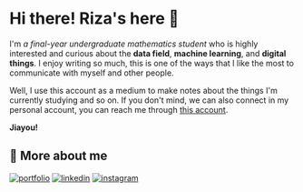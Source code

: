 # Hi there! Riza's here 👋

I'm _a final-year undergraduate mathematics student_ who is highly interested and curious about the **data field**, **machine learning**, and **digital things**. I enjoy writing so much, this is one of the ways that I like the most to communicate with myself and other people.

Well, I use this account as a medium to make notes about the things I'm currently studying and so on. If you don't mind, we can also connect in my personal account, you can reach me through [this account](https://www.github.com/rizaisnakhoir/). 

**Jiayou!**

## 🔗 More about me
[![portfolio](https://img.shields.io/badge/Medium-12100E?style=for-the-badge&logo=medium&logoColor=white)](https://medium.com/@rizaisnakhoir)
[![linkedin](https://img.shields.io/badge/linkedin-0A66C2?style=for-the-badge&logo=linkedin&logoColor=white)](https://www.linkedin.com/in/rizaisnakhoir/)
[![instagram](https://img.shields.io/badge/Instagram-E4405F?style=for-the-badge&logo=instagram&logoColor=white)](https://www.instagram.com/notesbyriza/)
